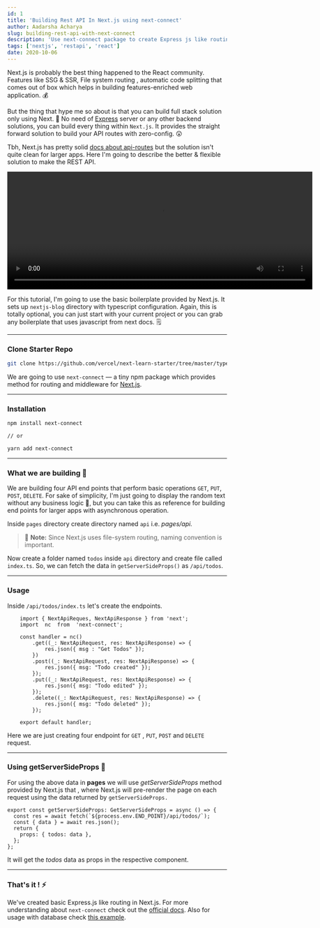 ```yaml
---
id: 1
title: 'Building Rest API In Next.js using next-connect'
author: Aadarsha Acharya
slug: building-rest-api-with-next-connect
description: 'Use next-connect package to create Express js like routing in Next.js.'
tags: ['nextjs', 'restapi', 'react']
date: 2020-10-06
---
```


Next.js is probably the best thing happened to the React community. Features like SSG & SSR, File system routing , automatic code splitting that comes out of box which helps in building features-enriched web application. 💰

But the thing that hype me so about is that you can build full stack solution only using Next. 🤯 No need of [Express](http://expressjs.com/) server or any other backend solutions, you can build every thing within `Next.js`. It provides the straight forward solution to build your API routes with zero-config. 😲

Tbh, Next.js has pretty solid [docs about api-routes](https://nextjs.org/docs/api-routes/introduction) but the solution isn't quite clean for larger apps. Here I'm going to describe the better & flexible solution to make the REST API.

<video src="monkey.mp4" width="700" height="270" autoplay loop></video>

For this tutorial, I'm going to use the basic boilerplate provided by Next.js.
It sets up `nextjs-blog` directory with typescript configuration. Again, this is totally optional, you can just start with your current project or you can grab any boilerplate that uses javascript from next docs. 🗒️

---

### Clone Starter Repo

```bash
git clone https://github.com/vercel/next-learn-starter/tree/master/typescript-final
```

We are going to use `next-connect` — a tiny npm package which provides method for routing and middleware for [Next.js](https://nextjs.org/).

---

### Installation

```bash
npm install next-connect

// or

yarn add next-connect
```

---

### What we are building 🔨

We are building four API end points that perform basic operations `GET`, `PUT`, `POST`, `DELETE`. For sake of simplicity, I'm just going to display the random text without any business logic 🧠, but you can take this as reference for building end points for larger apps with asynchronous operation.

Inside `pages` directory create directory named `api` i.e. _pages/api._

> 🚨 **Note:**
> Since Next.js uses file-system routing, naming convention is important.

Now create a folder named `todos` inside `api` directory and create file called `index.ts`.
So, we can fetch the data in `getServerSideProps()` as `/api/todos`.

---

### Usage

Inside `/api/todos/index.ts` let's create the endpoints.

```tsx
	import { NextApiReques, NextApiResponse } from 'next';
	import  nc  from  'next-connect';

	const handler = nc()
		.get((_: NextApiRequest, res: NextApiResponse) => {
			res.json({ msg : "Get Todos" });
		})
		.post((_: NextApiRequest, res: NextApiResponse) => {
			res.json({ msg: "Todo created" });
		});
		.put((_: NextApiRequest, res: NextApiResponse) => {
			res.json({ msg: "Todo edited" });
		});
		.delete((_: NextApiRequest, res: NextApiResponse) => {
			res.json({ msg: "Todo deleted" });
		});

	export default handler;

```

Here we are just creating four endpoint for `GET` , `PUT`, `POST` and `DELETE` request.

---

### Using getServerSideProps 👷

For using the above data in **pages** we will use _getServerSideProps_ method provided by Next.js that , where Next.js will pre-render the page on each request using the data returned by `getServerSideProps.`

```tsx
export const getServerSideProps: GetServerSideProps = async () => {
  const res = await fetch(`${process.env.END_POINT}/api/todos/`);
  const { data } = await res.json();
  return {
    props: { todos: data },
  };
};
```

It will get the _todos_ data as props in the respective component.

---

### That's it ! ⚡

We've created basic Express.js like routing in Next.js. For more understanding about `next-connect` check out the [official docs](https://www.npmjs.com/package/next-connect). Also for usage with database check [this example](https://github.com/hoangvvo/nextjs-mongodb-app).

